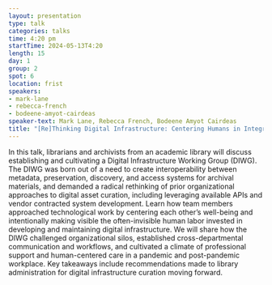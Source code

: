 ```yaml
---
layout: presentation
type: talk
categories: talks
time: 4:20 pm
startTime: 2024-05-13T4:20
length: 15
day: 1
group: 2
spot: 6
location: frist
speakers:
- mark-lane
- rebecca-french
- bodeene-amyot-cairdeas
speaker-text: Mark Lane, Rebecca French, Bodeene Amyot Cairdeas
title: "[Re]Thinking Digital Infrastructure: Centering Humans in Integrated Systems Work"
---
```

In this talk, librarians and archivists from an academic library will discuss establishing and cultivating a Digital Infrastructure Working Group (DIWG). The DIWG was born out of a need to create interoperability between metadata, preservation, discovery, and access systems for archival materials, and demanded a radical rethinking of prior organizational approaches to digital asset curation, including leveraging available APIs and vendor contracted system development. Learn how team members approached technological work by centering each other’s well-being and intentionally making visible the often-invisible human labor invested in developing and maintaining digital infrastructure. We will share how the DIWG challenged organizational silos, established cross-departmental communication and workflows, and cultivated a climate of professional support and human-centered care in a pandemic and post-pandemic workplace. Key takeaways include recommendations made to library administration for digital infrastructure curation moving forward.
